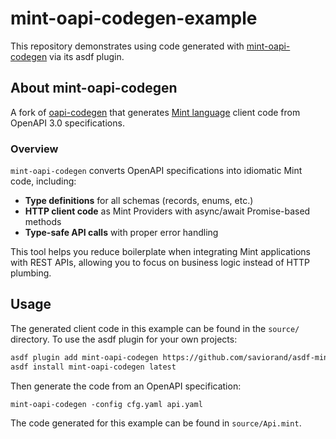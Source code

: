 # mint-oapi-codegen-example

This repository demonstrates using code generated with [mint-oapi-codegen](https://github.com/asdf-mint-oapi-codegen) via its asdf plugin.

## About mint-oapi-codegen

A fork of [oapi-codegen](https://github.com/oapi-codegen/oapi-codegen) that generates [Mint language](https://mint-lang.com) client code from OpenAPI 3.0 specifications.

### Overview

`mint-oapi-codegen` converts OpenAPI specifications into idiomatic Mint code, including:
- **Type definitions** for all schemas (records, enums, etc.)
- **HTTP client code** as Mint Providers with async/await Promise-based methods
- **Type-safe API calls** with proper error handling

This tool helps you reduce boilerplate when integrating Mint applications with REST APIs, allowing you to focus on business logic instead of HTTP plumbing.

## Usage

The generated client code in this example can be found in the `source/` directory. To use the asdf plugin for your own projects:

```bash
asdf plugin add mint-oapi-codegen https://github.com/saviorand/asdf-mint-oapi-codegen
asdf install mint-oapi-codegen latest
```

Then generate the code from an OpenAPI specification:
```
mint-oapi-codegen -config cfg.yaml api.yaml
```

The code generated for this example can be found in `source/Api.mint`.

